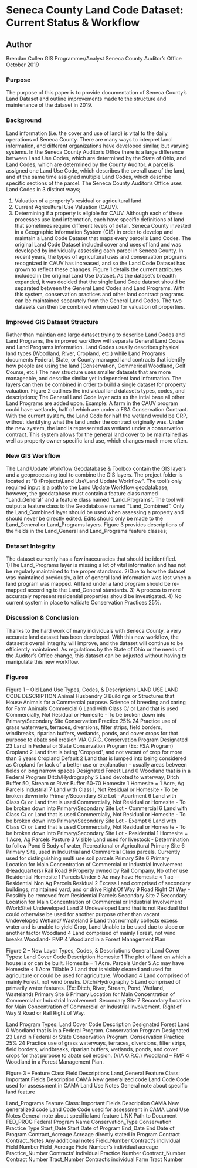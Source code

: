 # Seneca County Land Code Dataset: Current Status & Workflow

## Author
Brendan Cullen
GIS Programmer/Analyst
Seneca County Auditor’s Office
October 2019

### Purpose
The purpose of this paper is to provide documentation of Seneca County’s Land Dataset and outline improvements made to the structure and maintenance of the dataset in 2019.

### Background
Land information (i.e. the cover and use of land) is vital to the daily operations of Seneca County. There are many ways to interpret land information, and different organizations have developed similar, but varying systems. In the Seneca County Auditor’s Office there is a large difference between Land Use Codes, which are determined by the State of Ohio, and Land Codes, which are determined by the County Auditor. A parcel is assigned one Land Use Code, which describes the overall use of the land, and at the same time assigned multiple Land Codes, which describe specific sections of the parcel.
The Seneca County Auditor’s Office uses Land Codes in 3 distinct ways;
1) Valuation of a property’s residual or agricultural land.
2) Current Agricultural Use Valuation (CAUV).
3) Determining if a property is eligible for CAUV.
Although each of these processes use land information, each have specific definitions of land that sometimes require different levels of detail. Seneca County invested in a Geographic Information System (GIS) in order to develop and maintain a Land Code Dataset that maps every parcel’s Land Codes. The original Land Code Dataset included cover and uses of land and was developed by individually assessing each parcel in Seneca County.
In recent years, the types of agricultural uses and conservation programs recognized in CAUV has increased, and so the Land Code Dataset has grown to reflect these changes. Figure 1 details the current attributes included in the original Land Use Dataset. As the dataset’s breadth expanded, it was decided that the single Land Code dataset should be separated between the General Land Codes and Land Programs. With this system, conservation practices and other land contract programs can be maintained separately from the General Land Codes. The two datasets can then be combined when used for valuation of properties.

### Improved GIS Dataset Structure
Rather than maintian one large dataset trying to describe Land Codes and Land Programs, the improved workflow will separate General Land Codes and Land Programs information. Land Codes usually describes physical land types (Woodland, River, Cropland, etc.) while Land Programs documents Federal, State, or County managed land contracts that identify how people are using the land (Conservation, Commerical Woodland, Golf Course, etc.)
The new structure uses smaller datasets that are more manageable, and describe similar yet independent land information. The layers can then be combined in order to build a single dataset for property valuation. Figure 2 outlines the individual land dataset’s types, codes, and descriptions;
The General Land Code layer acts as the intial base all other Land Programs are added upon.
Example: A farm in the CAUV program could have wetlands, half of which are under a FSA Conservation Contract. With the current system, the Land Code for half the wetland would be CRP, without identifying what the land under the contract originally was. Under the new system, the land is represented as wetland under a conservation contract. This system allows for the general land cover to be maintained as well as property owner specific land use, which changes much more often.

### New GIS Workflow
The Land Update Workflow Geodatabase & Toolbox contain the GIS layers and a geoprocessing tool to combine the GIS layers. The project folder is located at “B:\Projects\Land Use\Land Update Workflow”. The tool’s only required input is a path to the Land Update Workflow geodatabase, however, the geodatabase must contain a feature class named “Land_General” and a feature class named “Land_Programs”. The tool will output a feature class to the Geodatabase named “Land_Combined”.
Only the Land_Combined layer should be used when assessing a property and should never be directly edited. Edits should only be made to the Land_General or Land_Programs layers. Figure 3 provides descriptions of the fields in the Land_General and Land_Programs feature classes;
### Dataset Integrity
The dataset currently has a few inaccuracies that should be identified.
1)The Land_Programs layer is missing a lot of vital information and has not be regularly maintained to the proper standards.
2)Due to how the dataset was maintained previously, a lot of general land information was lost when a land program was mapped. All land under a land program should be re-mapped according to the Land_General standards.
3) A process to more accurately represent residential properties should be investigated.
4) No current system in place to validate Conservation Practices 25%.
### Discussion & Conclusion
Thanks to the hard work of many individuals with Seneca County, a very accurate land dataset has been developed. With this new workflow, the dataset’s overall integrity will improve, and the dataset will continue to be efficiently maintained. As regulations by the State of Ohio or the needs of the Auditor’s Office change, this dataset can be adjusted without having to manipulate this new workflow.
### Figures
Figure 1 – Old Land Use Types, Codes, & Descriptions
LAND USE	LAND CODE	DESCRIPTION
Animal Husbandry	3	Buildings or Structures that House Animals for a Commercial purpose. Science of breeding and caring for Farm Animals
Commercial	6	Land with Class C/ or Land that is used Commercially, Not Residual or Homesite - To be broken down into Primary/Secondary Site
Conservation Practice 25%	24	Practice use of grass waterways, terraces, diversions, filter strips, field borders, windbreaks, riparian buffers, wetlands, ponds, and cover crops for that purpose to abate soil erosion VIA O.R.C.
Conservation Program Designated	23	Land in Federal or State Conservation Program (Ex: FSA Program)
Cropland	2	Land that is being 'Cropped', and not vacant of crop for more than 3 years
Cropland Default	2	Land that is lumped into being considered as Cropland for lack of a better use or explanation - usually areas between fields or long narrow spaces
Designated Forest Land	0	Woodland that is in a Federal Program
Ditch/Hydrography	5	Land devoted to waterway, Ditch Buffer 50, Stream or River Buffer 60-70
Homesite	1	Homesite = 1 Acre, Ag Parcels
Industrial	7	Land with Class I, Not Residual or Homesite - To be broken down into Primary/Secondary Site
Lot - Apartment	6	Land with Class C/ or Land that is used Commercially, Not Residual or Homesite - To be broken down into Primary/Secondary Site
Lot - Commercial	6	Land with Class C/ or Land that is used Commercially, Not Residual or Homesite - To be broken down into Primary/Secondary Site
Lot - Exempt	6	Land with Class C/ or Land that is used Commercially, Not Residual or Homesite - To be broken down into Primary/Secondary Site
Lot - Residential	1	Homesite = 1 Acre, Ag Parcels
Pasture	3	Visible Land used for livestock - Determination to follow
Pond	5	Body of water, Recreational or Agricultural
Primary Site	6	Primary Site, used in Industrial and Commercial Class parcels. Currently used for distinguishing multi use soil parcels
Primary Site	6	Primary Location for Main Concentration of Commercial or Industrial Involvement (Headquarters)
Rail Road	9	Property owned by Rail Company, No other use
Residential Homesite	1	Parcels Under 5 Ac may have Homesite < 1 ac -- Residential Non Ag Parcels
Residual	2	Excess Land comprised of secondary buildings, maintained yard, and or drive
Right Of Way	9	Road Right Of Way - Possibly be removed from Residential Parcels
Secondary Site	7	Secondary Location for Main Concentration of Commercial or Industrial Involvement (WorkSite)
Undeveloped Land	2	Undeveloped Land that is not Residual that could otherwise be used for another purpose other than vacant Undeveloped
Wetland/ Wasteland	5	Land that normally collects excess water and is unable to yield Crop, Land Unable to be used due to slope or another factor
Woodland	4	Land comprised of mainly Forest, not wind breaks
Woodland- FMP	4	Woodland in a Forest Management Plan

Figure 2 – New Layer Types, Codes, & Descriptions
General Land Cover Types:
Land Cover	Code	Description
Homesite	1	The plot of land on which a house is or can be built. Homesite = 1 Acre. Parcels Under 5 Ac may have Homesite < 1 Acre
Tillable	2	Land that is visibly cleared and used for agriculture or could be used for agriculture.
Woodland	4	Land comprised of mainly Forest, not wind breaks.
Ditch/Hydrography	5	Land comprised of primarily water features. (Ex: Ditch, River, Stream, Pond, Wetland, Wasteland)
Primary Site	6	Primary Location for Main Concentration of Commercial or Industrial Involvement.
Secondary Site	7	Secondary Location for Main Concentration of Commercial or Industrial Involvement.
Right of Way	9	Road or Rail Right of Way.

Land Program Types:
Land Cover	Code	Description
Designated Forest Land	0	Woodland that is in a Federal Program.
Conservation Program Designated	23	Land in Federal or State Conservation Program.
Conservation Practice 25%	24	Practice use of grass waterways, terraces, diversions, filter strips, field borders, windbreaks, riparian buffers, wetlands, ponds, and cover crops for that purpose to abate soil erosion. (VIA O.R.C.)
Woodland – FMP	4	Woodland in a Forest Management Plan.



Figure 3 – Feature Class Field Descriptions
Land_General Feature Class:
Important Fields	Description
CAMA	New generalized code
Land Code	Code used for assessment in CAMA
Land Use Notes	General note about specific land feature

Land_Programs Feature Class:
Important Fields	Description
CAMA	New generalized code
Land Code	Code used for assessment in CAMA
Land Use Notes	General note about specific land feature
LINK	Path to Document
FED_PROG	Federal Program Name
Conservation_Type	Conservation Practice Type
Start_Date	Start Date of Program
End_Date	End Date of Program
Contract_Acreage	Acreage directly stated in Program Contract
Contract_Notes	Any additional notes
Field_Number	Contract’s individual Field Number
Field_Acreage	Field Number’s individual acreage
Practice_Number	Contracts’ individual Practice Number
Contract_Number	Contract Number
Tract_Number	Contract’s individual Farm Tract Number
